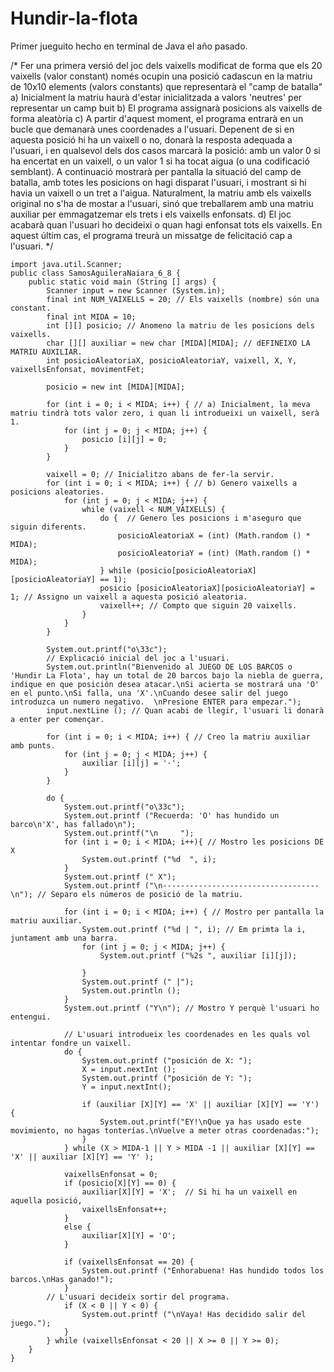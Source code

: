 # Hundir-la-flota
Primer jueguito hecho en terminal de Java el año pasado.

/* Fer una primera versió del joc dels vaixells modificat de forma que els 20 vaixells (valor constant) només ocupin una posició cadascun en la matriu de 10x10 elements (valors constants) que representarà el "camp de batalla"
a) Inicialment la matriu haurà d'estar inicialitzada a valors 'neutres' per representar un camp buit
b) El programa assignarà posicions als vaixells de forma aleatòria
c) A partir d'aquest moment, el programa entrarà en un bucle que demanarà unes coordenades a l'usuari. Depenent de si en aquesta posició hi ha un vaixell o no, donarà la resposta adequada a l'usuari, i en qualsevol dels dos casos 
marcarà la posició: amb un valor 0 si ha encertat en un vaixell, o un valor 1 si ha tocat aigua (o una codificació semblant). A continuació mostrarà per pantalla la situació del camp de batalla, amb totes les posicions 
on hagi disparat l'usuari, i mostrant si hi havia un vaixell o un tret a l'aigua. Naturalment, la matriu amb els vaixells original no s'ha de mostar a l'usuari, sinó que treballarem amb una matriu auxiliar per emmagatzemar els 
trets i els vaixells enfonsats.
d) El joc acabarà quan l'usuari ho decideixi o quan hagi enfonsat tots els vaixells. En aquest últim cas, el programa treurà un missatge de felicitació cap a l'usuari. */

    import java.util.Scanner;
    public class SamosAguileraNaiara_6_8 {
        public static void main (String [] args) {
            Scanner input = new Scanner (System.in);
            final int NUM_VAIXELLS = 20; // Els vaixells (nombre) són una constant.
            final int MIDA = 10;
            int [][] posicio; // Anomeno la matriu de les posicions dels vaixells.
            char [][] auxiliar = new char [MIDA][MIDA]; // dEFINEIXO LA MATRIU AUXILIAR.
            int posicioAleatoriaX, posicioAleatoriaY, vaixell, X, Y, vaixellsEnfonsat, movimentFet;

            posicio = new int [MIDA][MIDA];
    
            for (int i = 0; i < MIDA; i++) { // a) Inicialment, la meva matriu tindrà tots valor zero, i quan li introdueixi un vaixell, serà 1.
                for (int j = 0; j < MIDA; j++) {
                    posicio [i][j] = 0;
                }
            }
    
            vaixell = 0; // Inicialitzo abans de fer-la servir.
            for (int i = 0; i < MIDA; i++) { // b) Genero vaixells a posicions aleatories.
                for (int j = 0; j < MIDA; j++) {
                    while (vaixell < NUM_VAIXELLS) {
                        do {  // Genero les posicions i m'aseguro que siguin diferents.
                            posicioAleatoriaX = (int) (Math.random () * MIDA);
                            posicioAleatoriaY = (int) (Math.random () * MIDA);
                        } while (posicio[posicioAleatoriaX][posicioAleatoriaY] == 1);
                        posicio [posicioAleatoriaX][posicioAleatoriaY] = 1; // Assigno un vaixell a aquesta posició aleatoria.
                        vaixell++; // Compto que siguin 20 vaixells.
                    }
                }
            }
    
            System.out.printf("o\33c");
            // Explicació inicial del joc a l'usuari.
            System.out.println("Bienvenido al JUEGO DE LOS BARCOS o 'Hundir La Flota', hay un total de 20 barcos bajo la niebla de guerra, indique en que posición desea atacar.\nSi acierta se mostrará una 'O' en el punto.\nSi falla, una 'X'.\nCuando desee salir del juego introduzca un numero negativo.  \nPresione ENTER para empezar.");    
            input.nextLine (); // Quan acabi de llegir, l'usuari li donarà a enter per començar.
    
            for (int i = 0; i < MIDA; i++) { // Creo la matriu auxiliar amb punts.
                for (int j = 0; j < MIDA; j++) {
                    auxiliar [i][j] = '·';
                }
            }
    
            do {
                System.out.printf("o\33c");
                System.out.printf ("Recuerda: 'O' has hundido un barco\n'X', has fallado\n");
                System.out.printf("\n     ");
                for (int i = 0; i < MIDA; i++){ // Mostro les posicions DE X
                    System.out.printf ("%d  ", i);
                }
                System.out.printf (" X");
                System.out.printf ("\n-----------------------------------\n"); // Separo els números de posició de la matriu.
    
                for (int i = 0; i < MIDA; i++) { // Mostro per pantalla la matriu auxiliar.
                    System.out.printf ("%d | ", i); // Em primta la i, juntament amb una barra.
                    for (int j = 0; j < MIDA; j++) {
                        System.out.printf ("%2s ", auxiliar [i][j]);
                    
                    }
                    System.out.printf (" |");
                    System.out.println ();
                }
                System.out.printf ("Y\n"); // Mostro Y perquè l'usuari ho entengui.
    
                // L'usuari introdueix les coordenades en les quals vol intentar fondre un vaixell.
                do {
                    System.out.printf ("posición de X: ");
                    X = input.nextInt ();
                    System.out.printf ("posición de Y: ");
                    Y = input.nextInt();
        
                    if (auxiliar [X][Y] == 'X' || auxiliar [X][Y] == 'Y') {
                        System.out.printf("EY!\nQue ya has usado este movimiento, no hagas tonterías.\nVuelve a meter otras coordenadas:");
                    }
                } while (X > MIDA-1 || Y > MIDA -1 || auxiliar [X][Y] == 'X' || auxiliar [X][Y] == 'Y' );
    
                vaixellsEnfonsat = 0;
                if (posicio[X][Y] == 0) {
                    auxiliar[X][Y] = 'X';  // Si hi ha un vaixell en aquella posició,
                    vaixellsEnfonsat++;
                }
                else {
                    auxiliar[X][Y] = 'O';
                }
    
                if (vaixellsEnfonsat == 20) {
                    System.out.printf ("Enhorabuena! Has hundido todos los barcos.\nHas ganado!");
                }
            // L'usuari decideix sortir del programa.
                if (X < 0 || Y < 0) {
                    System.out.printf ("\nVaya! Has decidido salir del juego.");
                }
            } while (vaixellsEnfonsat < 20 || X >= 0 || Y >= 0);
        }
    }
